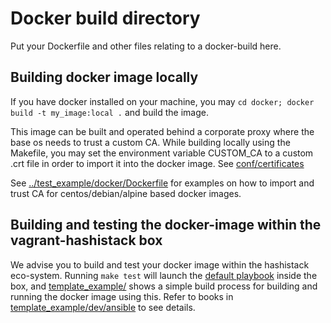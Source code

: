 # Docker build directory

Put your Dockerfile and other files relating to a docker-build here.

## Building docker image locally

If you have docker installed on your machine, you may `cd docker; docker build -t my_image:local .`  and build the image.

This image can be built and operated behind a corporate proxy where the base os needs to trust a custom CA.
While building locally using the Makefile, you may set the environment variable CUSTOM_CA to a custom .crt file in order to import it into the docker image. See [conf/certificates](conf/certificates)

See [../test_example/docker/Dockerfile](../test_example/docker/Dockerfile) for examples on how to import and trust CA for centos/debian/alpine based docker images.

## Building and testing the docker-image within the vagrant-hashistack box

We advise you to build and test your docker image within the hashistack eco-system. Running `make test` will launch the [default playbook](../dev/ansible/playbook.yml) inside the box, and [template_example/](../template_example/) shows a simple build process for building and running the docker image using this. Refer to books in [template_example/dev/ansible](../template_example/dev/ansible) to see details.

